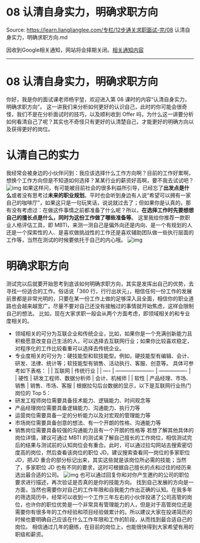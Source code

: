 # 08 认清自身实力，明确求职方向 

Source: https://learn.lianglianglee.com/专栏/12步通关求职面试-完/08 认清自身实力，明确求职方向.md

因收到Google相关通知，网站将会择期关闭。[相关通知内容](https://lumendatabase.org/notices/44265620)

---

# 08 认清自身实力，明确求职方向

你好，我是你的面试课老师杨宇堃，欢迎进入第 08 课时的内容“认清自身实力，明确求职方向”。
这一讲我们来分析如何更好的认识自己，此时的你可能会很奇怪，我们不是在分析面试时的技巧，以及顺利收到 Offer 吗，为什么这一讲要分析如何看清自己了呢？其实也不奇怪只有更好的认清楚自己，才能更好的明确方向以及获得更好的岗位。

# 认清自己的实力

我经常会被身边的小伙伴问到：我应该选择什么工作方向啊？目前的工作好累啊，想换个工作方向但是不知道如何选择？某某行业的薪资好高啊，要不我去试试吧？
![img](assets/Cgq2xl357HuAOGynAADrI_pANNA147.png)
如果这样问，有可能被目前社会的很多利益所引导，已经忘了**出发点是什么**或者没有思考过**未来的职业规划**。平时也会听到身边有人说“希望可以拥有一家自己的咖啡厅”，如果这只是一句玩笑话，说说就过去了；但如果你是认真的，那有没有考虑过：在做这件事情之前都准备了什么呢？所以，**在****选择工作时****先要想想自己的擅长点是什么，同时为这份工作做了哪些准备等**。
这里我给你推荐一款职业人格评估工具，即 MBTI，来测一测自己是偏外向还是内向、是一个有规划的人还是一个探索性的人、是喜欢做挑战性的工作还是喜欢辅助团队做一些执行层面的工作等，当然在测试的时候要依托于自己的内心哦。
![img](assets/Cgq2xl357FGAEP2nAADFGH1SM3o459.png)

# 明确求职方向

测试完以后就要开始思考到底该如何明确求职方向，其实是发挥出自己的优势，去寻找一份适合的工作。俗话说「360 行，行行出状元」，相信任何一份工作的发展前景都是非常光明的，只要在某一份工作上做的足够深入且全面，相信你的职业道路也会越来越宽广。尽量不要对自己还没有接触过的事情就开始焦虑，这样会限制自己的想法。
比如，现在大家求职一般会从两个方面考虑，即领域相关的和专业度相关的。

* 领域相关的可分为互联企业和传统企业，比如，如果你是一个充满创新能力且积极愿意改变自己生活的人，可以选择去互联网行业；如果你比较喜欢稳定，对程序化的工作比较看重可以选择去传统企业。
* 专业度相关的可分为：硬技能型和软技能型。例如，硬技能型有编辑、会计、研发、法律、统计等；软技能型有销售、活动执行、客服、创意等。
  具体可参考如下表格：
  | | 互联网 | 传统行业 |
  | —- | ———————- | —————- |
  | 硬性 | 研发工程师、数据分析师 | 会计、机械师 |
  | 软性 | 产品经理、市场、销售 | 销售、市场、客服 |
  根据拉勾后台数据的显示，以下是互联网行业热门岗位的 Top 5：
* 研发工程师岗位需要具备技术能力、逻辑能力、时间观念等
* 产品经理岗位需要具备逻辑能力、沟通能力、执行力等
* 运营岗位需要具备一定的分析能力以及对宏观的管理能力等
* 市场岗位需要具备创意的想法、有一个开朗的性格、沟通能力等
* 销售岗位需要具备较强的沟通能力且有一个开朗的性格等
  若想了解其他具体的岗位详情，建议可通过 MBTI 的测试来了解自己擅长的工作岗位，相信测试完后的结果与测试前的认知岗位会有重合。此时，可以通过拉勾网站去搜索密切度高的岗位，然后查看该岗位的职位 JD，建议搜索查看同一岗位的多家职位 JD，把JD 重合的部分标记出来，其实这些就是该岗位所必需的技能；当然了，多家职位 JD 也有不同的要求，这时可根据自己擅长的点和过往的经历来选出最合适的公司。
  ![img](assets/Cgq2xl356_2AXHwaAAC8sYe_h0k793.png)
  也可以通过回复你和对你产生邀约的公司的职位要求进行描述，再次验证是否真的是你的技能方向。
  找到自己发展的方向是一方面，当然也需要你对自己的工作年限和自我能力作出正确的认知。在我多年的筛选简历中，经常可以收到一个工作三年左右的小伙伴投递了公司高管的岗位，也许你的职位优势是一个非常具有管理能力的人，但是对于高管岗位还是需要你有很多年的工作经验和项目经验做累计的。所以建议大家在投递简历的时候也要明确自己应该在什么工作年限和工作的阶段，从而找到最合适自己的岗位。
  相信通过几年的磨练，在目前的岗位上，也能很快得到大家希望有用的职级和薪资。